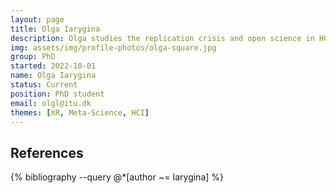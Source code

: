 ```yaml
---
layout: page
title: Olga Iarygina
description: Olga studies the replication crisis and open science in HCI, in particular in XR. She is trying to explore the extent of the replication crisis in XR and establish the applicability of initiatives that have improved scientific practice in other research areas for XR research. 
img: assets/img/profile-photos/olga-square.jpg
group: PhD
started: 2022-10-01
name: Olga Iarygina
status: Current
position: PhD student
email: olgl@itu.dk
themes: [XR, Meta-Science, HCI]
---
```


References
----------
<div class="publications">
  {% bibliography --query @*[author ~= Iarygina] %}
</div>
